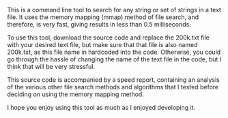This is a command line tool to search for any string or set of strings in a text file. It uses the memory mapping (mmap) method of file search, and therefore, is very fast, giving results in less than 0.5 milliseconds.

To use this tool, download the source code and replace the 200k.txt file with your desired text file, but make sure that that file is also named 200k.txt, as this file name in hardcoded into the code. Otherwise, you could go through the hassle of changing the name of the text file in the code, but I think that will be very stressful.

This source code is accompanied by a speed report, containing an analysis of the various other file search methods and algorithms that I tested before deciding on using the memory mapping method.

I hope you enjoy using this tool as much as I enjoyed developing it.
